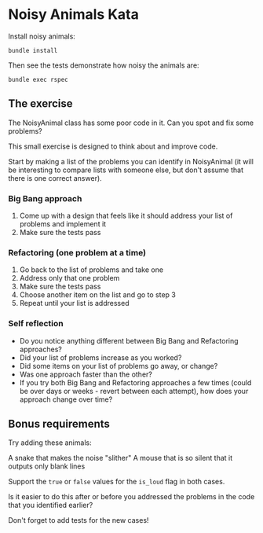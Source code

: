# Noisy Animals Kata

Install noisy animals:

```
bundle install
```

Then see the tests demonstrate how noisy the animals are:

```
bundle exec rspec
```

## The exercise
The NoisyAnimal class has some poor code in it. Can you spot and fix some problems?

This small exercise is designed to think about and improve code.

Start by making a list of the problems you can identify in NoisyAnimal (it will be interesting to compare lists with someone else, but don't assume that there is one correct answer).

### Big Bang approach
1. Come up with a design that feels like it should address your list of problems and implement it
1. Make sure the tests pass

### Refactoring (one problem at a time)
1. Go back to the list of problems and take one
2. Address only that one problem
3. Make sure the tests pass
4. Choose another item on the list and go to step 3
5. Repeat until your list is addressed

### Self reflection
- Do you notice anything different between Big Bang and Refactoring approaches?
- Did your list of problems increase as you worked?
- Did some items on your list of problems go away, or change?
- Was one approach faster than the other?
- If you try both Big Bang and Refactoring approaches a few times (could be over days or weeks - revert between each attempt), how does your approach change over time?

## Bonus requirements
Try adding these animals:

A snake that makes the noise "slither"
A mouse that is so silent that it outputs only blank lines

Support the `true` or `false` values for the `is_loud` flag in both cases.

Is it easier to do this after or before you addressed the problems in the code that you identified earlier?

Don't forget to add tests for the new cases!
